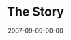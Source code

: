 ---
layout: message
category: message
series: "Love Sex"
title: "The Story"
date: 2007-09-09-00-00
message_id: 2
---